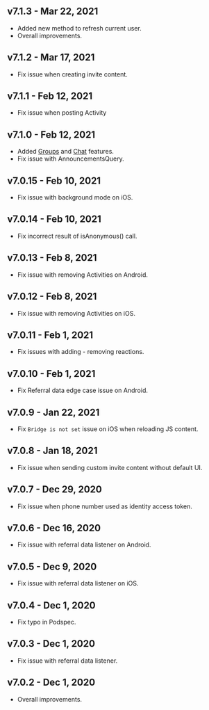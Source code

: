 ## v7.1.3 - Mar 22, 2021

+ Added new method to refresh current user.
+ Overall improvements.

## v7.1.2 - Mar 17, 2021

+ Fix issue when creating invite content.

## v7.1.1 - Feb 12, 2021

+ Fix issue when posting Activity

## v7.1.0 - Feb 12, 2021

+ Added [Groups](https://docs.getsocial.im/guides/communities/groups/) and [Chat](https://docs.getsocial.im/guides/communities/chats/) features. 
+ Fix issue with AnnouncementsQuery.

## v7.0.15 - Feb 10, 2021

+ Fix issue with background mode on iOS.

## v7.0.14 - Feb 10, 2021

+ Fix incorrect result of isAnonymous() call.

## v7.0.13 - Feb 8, 2021

+ Fix issue with removing Activities on Android.

## v7.0.12 - Feb 8, 2021

+ Fix issue with removing Activities on iOS.

## v7.0.11 - Feb 1, 2021

+ Fix issues with adding - removing reactions.

## v7.0.10 - Feb 1, 2021

+ Fix Referral data edge case issue on Android.

## v7.0.9 - Jan 22, 2021

+ Fix `Bridge is not set` issue on iOS when reloading JS content.

## v7.0.8 - Jan 18, 2021

+ Fix issue when sending custom invite content without default UI.

## v7.0.7 - Dec 29, 2020

+ Fix issue when phone number used as identity access token.

## v7.0.6 - Dec 16, 2020

+ Fix issue with referral data listener on Android.

## v7.0.5 - Dec 9, 2020

+ Fix issue with referral data listener on iOS.

## v7.0.4 - Dec 1, 2020

+ Fix typo in Podspec.

## v7.0.3 - Dec 1, 2020

+ Fix issue with referral data listener.

## v7.0.2 - Dec 1, 2020

+ Overall improvements.
